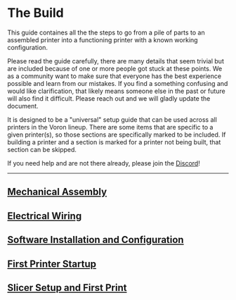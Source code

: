 # The Build

This guide containes all the the steps to go from a pile of parts to an assembled printer into a functioning printer with a known working configuration.

Please read the guide carefully, there are many details that seem trivial but are included because of one or more people got stuck at these points. We as a community want to make sure that everyone has the best experience possible and learn from our mistakes. If you find a something confusing and would like clarification, that likely means someone else in the past or future will also find it difficult. Please reach out and we will gladly update the document.

It is designed to be a "universal" setup guide that can be used across all printers in the Voron lineup.  There are some items that are specific to a given printer(s), so those sections are specifically marked to be included.  If building a printer and a section is marked for a printer not being built, that section can be skipped.

If you need help and are not there already, please join the [Discord](https://discord.gg/voron)!

---
## [Mechanical Assembly](./mechanical/README.md)

## [Electrical Wiring](./electrical/README.md)

## [Software Installation and Configuration](./software/README.md)

## [First Printer Startup](./startup/README.md)

## [Slicer Setup and First Print](./slicer/README.md)
